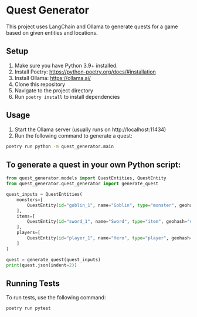 # Quest Generator

This project uses LangChain and Ollama to generate quests for a game based on given entities and locations.

## Setup

1. Make sure you have Python 3.9+ installed.
2. Install Poetry: https://python-poetry.org/docs/#installation
3. Install Ollama: https://ollama.ai/
4. Clone this repository
5. Navigate to the project directory
6. Run `poetry install` to install dependencies

## Usage

1. Start the Ollama server (usually runs on http://localhost:11434)
2. Run the following command to generate a quest:

```bash
poetry run python -m quest_generator.main
```

## To generate a quest in your own Python script:

```python
from quest_generator.models import QuestEntities, QuestEntity
from quest_generator.quest_generator import generate_quest

quest_inputs = QuestEntities(
    monsters=[
        QuestEntity(id="goblin_1", name="Goblin", type="monster", geohash="u4pruydqqvj"),
    ],
    items=[
        QuestEntity(id="sword_1", name="Sword", type="item", geohash="u4pruydqqvj"),
    ],
    players=[
        QuestEntity(id="player_1", name="Hero", type="player", geohash="u4pruydqqvj"),
    ]
)

quest = generate_quest(quest_inputs)
print(quest.json(indent=2))
```

## Running Tests

To run tests, use the following command:

```bash
poetry run pytest
```
